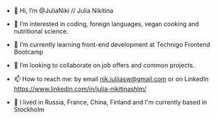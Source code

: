 - 👋 Hi, I’m @JuliaNiki // Julia Nikitina

- 👀 I’m interested in coding, foreign languages, vegan cooking and nutritional science. 
 
- 🌱 I’m currently learning front-end development at Technigo Frontend Bootcamp 

- 💞️ I’m looking to collaborate on job offers and common projects. 

- 📫 How to reach me: by email nik.iuliiasw@gmail.com or on LinkedIn https://www.linkedin.com/in/julia-nikitinashlm/

- 📍 I lived in Russia, France, China, Finland and I'm currently based in Stockholm


<!---
JuliaNiki/JuliaNiki is a ✨ special ✨ repository because its `README.md` (this file) appears on your GitHub profile.
You can click the Preview link to take a look at your changes.
--->
